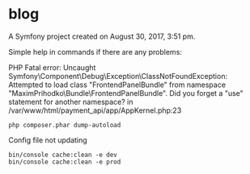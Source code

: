 blog
====

A Symfony project created on August 30, 2017, 3:51 pm.


Simple help in commands if there are any problems:

PHP Fatal error:  Uncaught Symfony\Component\Debug\Exception\ClassNotFoundException: Attempted to load class "FrontendPanelBundle" from namespace "MaximPrihodko\Bundle\FrontendPanelBundle".
Did you forget a "use" statement for another namespace? in /var/www/html/payment_api/app/AppKernel.php:23

    php composer.phar dump-autoload
    
Config file not updating

    bin/console cache:clean -e dev
    bin/console cache:clean -e prod